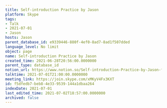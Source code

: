```yaml
---
title: Self-introduction Practice by Jason
platform: Skype
tags:
- Talk
- 2021-07-01
- Jason
hosts: Jason
parent_database_id: e9339446-880f-4ef0-8ad7-8ad1f507dded
language_level: No limit
object: page
name: Self-introduction Practice by Jason
created_time: 2021-06-28T20:56:00.0000000
parent_type: database_id
notion_url: https://www.notion.so/Self-introduction-Practice-by-Jason-f5dfedb7beb84e339539144a1dbaa264
talktime: 2021-07-01T21:00:00.0000000
meeting_link: https://join.skype.com/xMKyV4Fx3KXT
id: f5dfedb7-beb8-4e33-9539-144a1dbaa264
indexDate: 2021-07-01
last_edited_time: 2021-07-02T18:57:00.0000000
archived: false
---
```







